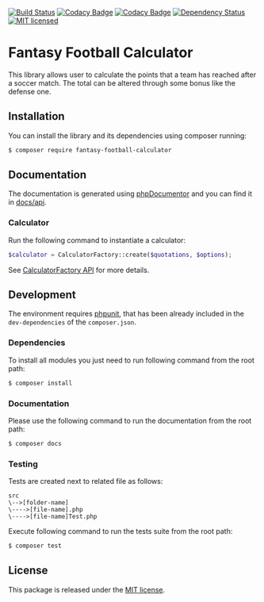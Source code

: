 [![Build Status](https://api.travis-ci.org/astronati/php-fantasy-football-calculator.svg?branch=master)](https://travis-ci.org/astronati/calculator)
[![Codacy Badge](https://api.codacy.com/project/badge/Coverage/43c132465684468cab8c1f9df367952d)](https://www.codacy.com/app/astronati/php-fantasy-football-calculator?utm_source=github.com&amp;utm_medium=referral&amp;utm_content=astronati/php-fantasy-football-calculator&amp;utm_campaign=Badge_Coverage)
[![Codacy Badge](https://api.codacy.com/project/badge/Grade/43c132465684468cab8c1f9df367952d)](https://www.codacy.com/app/astronati/php-fantasy-football-calculator?utm_source=github.com&amp;utm_medium=referral&amp;utm_content=astronati/php-fantasy-football-calculator&amp;utm_campaign=Badge_Grade)
[![Dependency Status](https://www.versioneye.com/user/projects/58442e61b1c38c0a5d2b7e21/badge.svg?style=flat-square)](https://www.versioneye.com/user/projects/58442e61b1c38c0a5d2b7e21)
[![MIT licensed](https://img.shields.io/badge/license-MIT-blue.svg)](./LICENSE.md)

# Fantasy Football Calculator
This library allows user to calculate the points that a team has reached after a soccer match. The total can be altered
through some bonus like the defense one.

## Installation
You can install the library and its dependencies using composer running:
```sh
$ composer require fantasy-football-calculator
```

## Documentation
The documentation is generated using [phpDocumentor](http://www.phpdoc.org/) and you can find it in
[docs/api](http://astronati.github.io/php-fantasy-football-calculator/docs/api).

### Calculator
Run the following command to instantiate a calculator:
```php
$calculator = CalculatorFactory::create($quotations, $options);
```
See [CalculatorFactory API](http://astronati.github.io/php-fantasy-football-calculator/docs/api/classes/FFC.CalculatorFactory.html)
for more details.

## Development
The environment requires [phpunit](https://phpunit.de/), that has been already included in the `dev-dependencies` of the
`composer.json`.

### Dependencies
To install all modules you just need to run following command from the root path:

```sh
$ composer install
```

### Documentation
Please use the following command to run the documentation from the root path:
```sh
$ composer docs
```

### Testing
Tests are created next to related file as follows:
```
src
\-->[folder-name]
\---->[file-name].php
\---->[file-name]Test.php
```

Execute following command to run the tests suite from the root path:
```sh
$ composer test
```

## License
This package is released under the [MIT license](LICENSE.md).
